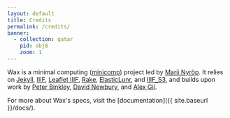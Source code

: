 ```yaml
---
layout: default
title: Credits
permalink: /credits/
banner:
  - collection: qatar
    pid: obj8
    zoom: 1
---
```


Wax is a minimal computing ([minicomp](https://github.com/minicomp)) project led by [Marii Nyröp](http://marii.info/). It relies on [Jekyll](https://jekyllrb.com), [IIIF](http://iiif.io), [Leaflet IIIF](https://github.com/mejackreed/Leaflet-IIIF), [Rake](https://ruby.github.io/rake/), [ElasticLunr](http://elasticlunr.com/), and [IIIF_S3](https://github.com/cmoa/iiif_s3), and builds upon work by [Peter Binkley](https://github.com/pbinkley), [David Newbury](https://github.com/workergnome), and [Alex Gil](https://github.com/elotroalex).

For more about Wax's specs, visit the [documentation]({{ site.baseurl }}/docs/).

